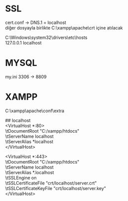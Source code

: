# SSL
cert.conf -> DNS.1 = localhost <br>
diğer dosyayla birlikte C:\xampp\apache\crt içine atılacak

C:\Windows\system32\drivers\etc\hosts <br>
127.0.0.1 localhost

# MYSQL
my.ini
3306 -> 8809

# XAMPP

C:\xampp\apache\conf\extra

\#\# localhost <br>
 <VirtualHost *:80> <br>
\tDocumentRoot "C:/xampp/htdocs" <br>
\tServerName localhost <br>
\tServerAlias *localhost <br>
 \</VirtualHost> <br>
 
 <VirtualHost *:443> <br>
\tDocumentRoot "C:/xampp/htdocs" <br>
\tServerName localhost <br>
\tServerAlias *.localhost <br>
\tSSLEngine on <br>
\tSSLCertificateFile "crt/localhost/server.crt" <br>
\tSSLCertificateKeyFile "crt/localhost/server.key" <br>
 \</VirtualHost>
